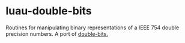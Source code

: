 # luau-double-bits

Routines for manipulating binary representations of a IEEE 754 double precision numbers. A port of [double-bits.](https://github.com/mikolalysenko/double-bits)
